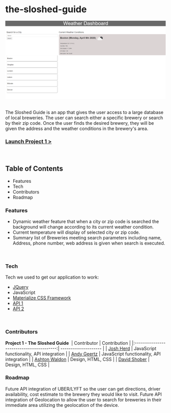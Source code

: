 # the-sloshed-guide
![Image description](https://github.com/jherd801/homework6/blob/master/assets/weatherScreenshot.png)
​

The Sloshed Guide is an app that gives the user access to a large database of local breweries. 
The user can search either a specific brewery or search by their zip code.
Once the user finds the desired brewery, they will be given the address and the weather conditions in the brewery's area.
​
### [Launch Project 1 >]( https://ashtonwalden34.github.io/the-sloshed-guide/)
​
## Table of Contents
- Features
- Tech
- Contributors
- Roadmap


### Features
- Dynamic weather feature that when a city or zip code is searched the background will change according to its current weather condition.
- Current temperature will display of selected city or zip code.
- Summary list of Breweries meeting search parameters including name, Address, phone number, web address is given when search is executed.

​
### Tech
Tech we used to get our application to work:
​
- [JQuery](https://jquery.com/)
- JavaScript
- [Materialize CSS Framework](https://materializecss.com/getting-started.html)
- [API 1](https://www.openbrewerydb.org/)
- [API 2](https://openweathermap.org/api)

​
### Contributors

**Project 1 - The Sloshed Guide**
​
| Contributor                              | Contribution         |
|:----------------------------------------:| -------------------- | 
| [Josh Herd](https://github.com/jherd801) | JavaScript functionality, API integration |
| [Andy Geertz](https://github.com/geertza)  | JavaScript functionality, API integration   |
| [Ashton Waldon](https://github.com/ashtonwalden34) | Design, HTML, CSS   |
| [David Shober](https://github.com/Shobes1421) | Design, HTML, CSS   |
​
### Roadmap 
Future API integration of UBER/LYFT so the user can get directions, driver availability, cost estimate to the brewery they would like to visit.
Future API integration of Geolocation to allow the user to search for breweries in their immediate area utilizing the geolocation of the device.
